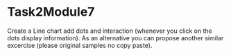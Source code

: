 # Task2Module7
Create a Line chart add dots and interaction (whenever you click on the dots display information).    As an alternative you can propose another similar excercise (please original samples no copy paste).
